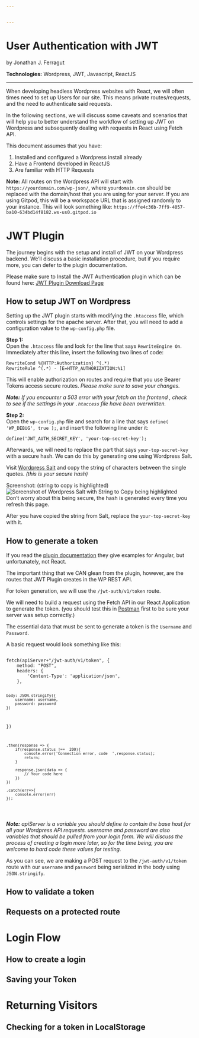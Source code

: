 ```yaml
---


---
```


<h1 id="user-authentication-with-jwt">User Authentication with JWT</h1>
<p>by Jonathan J. Ferragut</p>
<p><strong>Technologies:</strong> Wordpress, JWT, Javascript, ReactJS</p>
<hr>
<p>When developing headless Wordpress websites with React, we will often times need to set up Users for our site. This means private routes/requests, and the need to authenticate said requests.</p>
<p>In the following sections, we will discuss some caveats and scenarios that will help you to better understand the workflow of setting up JWT on Wordpress and subsequently dealing with requests in React using Fetch API.</p>
<p>This document assumes that you have:</p>
<ol>
<li>Installed and configured a Wordpress install already</li>
<li>Have a Frontend developed in ReactJS</li>
<li>Are familiar with HTTP Requests</li>
</ol>
<p><strong>Note:</strong> All routes on the Wordpress API will start with <code>https://yourdomain.com/wp-json/</code>, where <code>yourdomain.com</code> should be replaced with the domain/host that you are using for your server. If you are using Gitpod, this will be a workspace URL that is assigned randomly to your instance. This will look something like:  <code>https://ffe4c36b-7ff9-4057-ba10-634bd14f8182.ws-us0.gitpod.io</code></p>
<h1 id="jwt-plugin">JWT Plugin</h1>
<p>The journey begins with the setup and install of JWT on your Wordpress backend. We’ll discuss a basic installation procedure, but if you require more, you can defer to the plugin documentation.</p>
<p>Please make sure to Install the JWT Authentication plugin which can be found here: <a href="https://wordpress.org/plugins/jwt-authentication-for-wp-rest-api/">JWT Plugin Download Page</a></p>
<h2 id="how-to-setup-jwt-on-wordpress">How to setup JWT on Wordpress</h2>
<p>Setting up the JWT plugin starts with modifying the <code>.htaccess</code> file, which controls settings for the apache server. After that, you will need to add a configuration value to the <code>wp-config.php</code> file.</p>
<p><strong>Step 1:</strong><br>
Open the <code>.htaccess</code> file and look for the line that says <code>RewriteEngine On</code>.  Immediately after this line, insert the following two lines of code:</p>
<pre><code>RewriteCond %{HTTP:Authorization} ^(.*)
RewriteRule ^(.*) - [E=HTTP_AUTHORIZATION:%1]
</code></pre>
<p>This will enable authorization on routes and require that you use Bearer Tokens access secure routes. <em>Please make sure to save your changes.</em></p>
<p><em><strong>Note:</strong></em> <em>If you encounter a 503 error with your fetch on the frontend , check to see if the settings in your <code>.htaccess</code> file have been overwritten.</em></p>
<p><strong>Step 2:</strong><br>
Open the <code>wp-config.php</code> file and search for a line that says <code>define( 'WP_DEBUG', true );</code>, and insert the following line under it:</p>
<pre><code>define('JWT_AUTH_SECRET_KEY', 'your-top-secret-key');
</code></pre>
<p>Afterwards, we will need to replace the part that says <code>your-top-secret-key</code> with a secure hash. We can do this by generating one using Wordpress Salt.</p>
<p>Visit <a href="https://api.wordpress.org/secret-key/1.1/salt/">Wordpress Salt</a> and copy the string of characters between the single quotes. <em>(this is your secure hash)</em></p>
<p>Screenshot: (string to copy is highlighted)<br>
<img src="https://lh3.googleusercontent.com/GjakZSjMbdEdqHykFAAQBlbTVBI1DDASppkFCcnF0f5MHwxO_g6-Lf5EXIaMgztls7Pntp6Izrs" alt="Screenshot of Wordpress Salt with String to Copy being highlighted"><br>
Don’t worry about this being secure, the hash is generated every time you refresh this page.</p>
<p>After you have copied the string from Salt, replace the <code>your-top-secret-key</code> with it.</p>
<h2 id="how-to-generate-a-token">How to generate a token</h2>
<p>If you read the <a href="https://wordpress.org/plugins/jwt-authentication-for-wp-rest-api/">plugin documentation</a> they give examples for Angular, but unfortunately, not React.</p>
<p>The important thing that we CAN glean from the plugin, however, are the routes that JWT Plugin creates in the WP REST API.</p>
<p>For token generation, we will use the <code>/jwt-auth/v1/token</code> route.</p>
<p>We will need to build a request using the Fetch API in our React Application to generate the token. (you should test this in <a href="https://www.getpostman.com/downloads/">Postman</a> first to be sure your server was setup correctly.)</p>
<p>The essential data that must be sent to generate a token is the <code>Username</code> and <code>Password</code>.</p>
<p>A basic request would look something like this:</p>
<pre><code>
fetch(apiServer+"/jwt-auth/v1/token", { 
	method: "POST",
	headers: {
		'Content-Type': 'application/json', 
	},

	body: JSON.stringify({
		username: username,
		password: password
	})
})

	.then(response => {
		if(response.status !==  200){
			console.error('Connection error, code  ',response.status);
			return;
		}

		response.json(data => {
			// Your code here
		})
	})

	.catch(err=>{
		console.error(err)
	});
</code></pre>
<p><em><strong>Note:</strong></em> <em>apiServer is a variable you should define to contain the base host for all your Wordpress API requests. username and password are also variables that should be pulled from your login form. We will discuss the process of creating a login more later, so for the time being, you are welcome to hard code these values for testing.</em></p>
<p>As you can see, we are making a POST request to the <code>/jwt-auth/v1/token</code> route with our <code>username</code> and <code>password</code> being serialized in the body using <code>JSON.stringify</code>.</p>
<h2 id="how-to-validate-a-token">How to validate a token</h2>
<h2 id="requests-on-a-protected-route">Requests on a protected route</h2>
<h1 id="login-flow">Login Flow</h1>
<h2 id="how-to-create-a-login">How to create a login</h2>
<h2 id="saving-your-token">Saving your Token</h2>
<h1 id="returning-visitors">Returning Visitors</h1>
<h2 id="checking-for-a-token-in-localstorage">Checking for a token in LocalStorage</h2>

